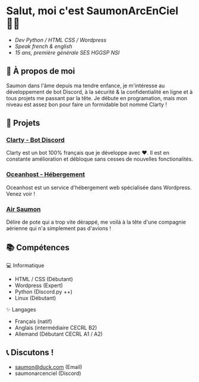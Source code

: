 # Salut, moi c'est SaumonArcEnCiel 👋🏻
- _Dev Python / HTML CSS / Wordpress_
- _Speak french & english_
- _15 ans, première générale SES HGGSP NSI_


## 🍣 À propos de moi

Saumon dans l'âme depuis ma tendre enfance, je m'intéresse au développement de bot Discord, à la sécurité & la confidentialité en ligne et à tous projets me passant par la tête. Je débute en programation, mais mon niveau est assez bon pour faire un formidable bot nommé Clarty !

## 👀 Projets

### [Clarty - Bot Discord](https://clarty.org)

Clarty est un bot 100% français que je développe avec ❤. Il est en constante amélioration et débloque sans cesses de nouvelles fonctionalités. 

### [Oceanhost - Hébergement](https://oceanhost.fr/)

Oceanhost est un service d'hébergement web spécialisée dans Wordpress. Venez voir !
### [Air Saumon](https://air-saumon.com)

Délire de pote qui a trop vite dérappé, me voilà à la tête d'une compagnie aérienne qui n'a simplement pas d'avions !


## 📚 Compétences

💻 Informatique
- HTML / CSS (Débutant)
- Wordpress (Expert)
- Python (Discord.py ++)
- Linux (Débutant)

✨ Langages
- Français (natif)
- Anglais (intermédiaire CECRL B2)
- Allemand (Débutant CECRL A1 / A2)

## 📞 Discutons !

- saumon@duck.com (Email)
- saumonarcenciel (Discord)


